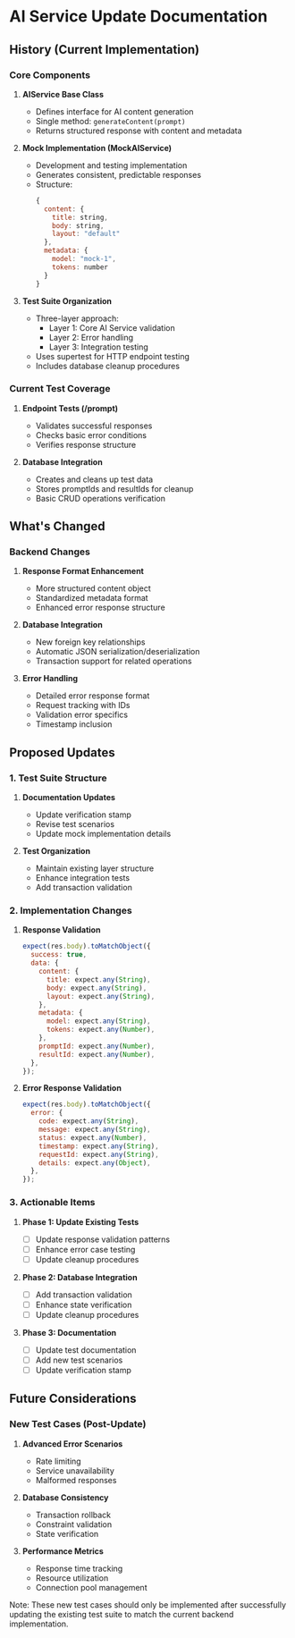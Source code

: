 # AI Service Update Documentation

## History (Current Implementation)

### Core Components

1. **AIService Base Class**

   - Defines interface for AI content generation
   - Single method: `generateContent(prompt)`
   - Returns structured response with content and metadata

2. **Mock Implementation (MockAIService)**

   - Development and testing implementation
   - Generates consistent, predictable responses
   - Structure:
     ```javascript
     {
       content: {
         title: string,
         body: string,
         layout: "default"
       },
       metadata: {
         model: "mock-1",
         tokens: number
       }
     }
     ```

3. **Test Suite Organization**
   - Three-layer approach:
     - Layer 1: Core AI Service validation
     - Layer 2: Error handling
     - Layer 3: Integration testing
   - Uses supertest for HTTP endpoint testing
   - Includes database cleanup procedures

### Current Test Coverage

1. **Endpoint Tests (/prompt)**

   - Validates successful responses
   - Checks basic error conditions
   - Verifies response structure

2. **Database Integration**
   - Creates and cleans up test data
   - Stores promptIds and resultIds for cleanup
   - Basic CRUD operations verification

## What's Changed

### Backend Changes

1. **Response Format Enhancement**

   - More structured content object
   - Standardized metadata format
   - Enhanced error response structure

2. **Database Integration**

   - New foreign key relationships
   - Automatic JSON serialization/deserialization
   - Transaction support for related operations

3. **Error Handling**
   - Detailed error response format
   - Request tracking with IDs
   - Validation error specifics
   - Timestamp inclusion

## Proposed Updates

### 1. Test Suite Structure

1. **Documentation Updates**

   - Update verification stamp
   - Revise test scenarios
   - Update mock implementation details

2. **Test Organization**
   - Maintain existing layer structure
   - Enhance integration tests
   - Add transaction validation

### 2. Implementation Changes

1. **Response Validation**

   ```javascript
   expect(res.body).toMatchObject({
     success: true,
     data: {
       content: {
         title: expect.any(String),
         body: expect.any(String),
         layout: expect.any(String),
       },
       metadata: {
         model: expect.any(String),
         tokens: expect.any(Number),
       },
       promptId: expect.any(Number),
       resultId: expect.any(Number),
     },
   });
   ```

2. **Error Response Validation**
   ```javascript
   expect(res.body).toMatchObject({
     error: {
       code: expect.any(String),
       message: expect.any(String),
       status: expect.any(Number),
       timestamp: expect.any(String),
       requestId: expect.any(String),
       details: expect.any(Object),
     },
   });
   ```

### 3. Actionable Items

1. **Phase 1: Update Existing Tests**

   - [ ] Update response validation patterns
   - [ ] Enhance error case testing
   - [ ] Update cleanup procedures

2. **Phase 2: Database Integration**

   - [ ] Add transaction validation
   - [ ] Enhance state verification
   - [ ] Update cleanup procedures

3. **Phase 3: Documentation**
   - [ ] Update test documentation
   - [ ] Add new test scenarios
   - [ ] Update verification stamp

## Future Considerations

### New Test Cases (Post-Update)

1. **Advanced Error Scenarios**

   - Rate limiting
   - Service unavailability
   - Malformed responses

2. **Database Consistency**

   - Transaction rollback
   - Constraint validation
   - State verification

3. **Performance Metrics**
   - Response time tracking
   - Resource utilization
   - Connection pool management

Note: These new test cases should only be implemented after successfully updating the existing test suite to match the current backend implementation.
